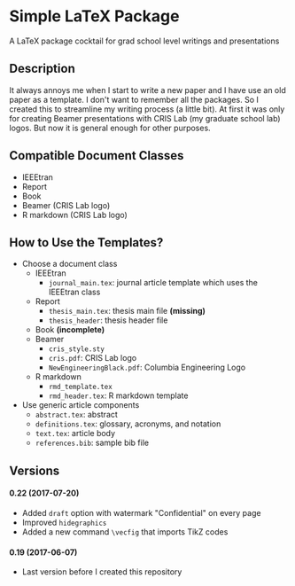 # Simple LaTeX Package
A LaTeX package cocktail for grad school level writings and presentations

## Description

It always annoys me when I start to write a new paper and I have use an old paper as a template. I don't want to remember all the packages. So I created this to streamline my writing process (a little bit). At first it was only for creating Beamer presentations with CRIS Lab (my graduate school lab) logos. But now it is general enough for other purposes.

## Compatible Document Classes

- IEEEtran
- Report
- Book
- Beamer (CRIS Lab logo)
- R markdown (CRIS Lab logo)

## How to Use the Templates?

- Choose a document class
    + IEEEtran
        * `journal_main.tex`: journal article template which uses the IEEEtran class
    + Report
        * `thesis_main.tex`: thesis main file **(missing)**
        * `thesis_header`: thesis header file
    + Book **(incomplete)**
    + Beamer
        * `cris_style.sty`
        * `cris.pdf`: CRIS Lab logo
        * `NewEngineeringBlack.pdf`: Columbia Engineering Logo 
    + R markdown
        * `rmd_template.tex`
        * `rmd_header.tex`: R markdown template
- Use generic article components
    + `abstract.tex`: abstract
    + `definitions.tex`: glossary, acronyms, and notation
    + `text.tex`: article body
    + `references.bib`: sample bib file

## Versions

#### 0.22 (2017-07-20)

- Added `draft` option with watermark "Confidential" on every page
- Improved `hidegraphics`
- Added a new command `\vecfig` that imports TikZ codes

#### 0.19 (2017-06-07)

- Last version before I created this repository
